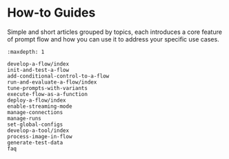 # How-to Guides

Simple and short articles grouped by topics, each introduces a core feature of prompt flow and how you can use it to address your specific use cases.

```{toctree}
:maxdepth: 1

develop-a-flow/index
init-and-test-a-flow
add-conditional-control-to-a-flow
run-and-evaluate-a-flow/index
tune-prompts-with-variants
execute-flow-as-a-function
deploy-a-flow/index
enable-streaming-mode
manage-connections
manage-runs
set-global-configs
develop-a-tool/index
process-image-in-flow
generate-test-data
faq
```
